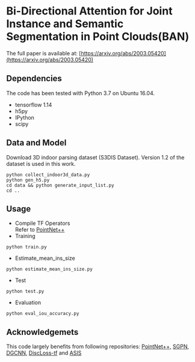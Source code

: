 # Bi-Directional Attention for Joint Instance and Semantic Segmentation in Point Clouds(BAN)
The full paper is available at: [https://arxiv.org/abs/2003.05420](https://arxiv.org/abs/2003.05420)
## Dependencies
The code has been tested with Python 3.7 on Ubuntu 16.04.
* tensorflow 1.14
* h5py
* IPython
* scipy
## Data and Model
Download 3D indoor parsing dataset (S3DIS Dataset). Version 1.2 of the dataset is used in this work.
```
python collect_indoor3d_data.py
python gen_h5.py
cd data && python generate_input_list.py
cd ..
```
## Usage
* Compile TF Operators  
Refer to [PointNet++](https://github.com/charlesq34/pointnet2)
* Training
```
python train.py
```
* Estimate_mean_ins_size
```
python estimate_mean_ins_size.py
```
* Test
```
python test.py
```
* Evaluation
```
python eval_iou_accuracy.py
```
## Acknowledgemets
This code largely benefits from following repositories: [PointNet++](https://github.com/charlesq34/pointnet2), [SGPN](https://github.com/laughtervv/SGPN), [DGCNN](https://github.com/WangYueFt/dgcnn), [DiscLoss-tf](https://github.com/hq-jiang/instance-segmentation-with-discriminative-loss-tensorflow) and [ASIS](https://github.com/WXinlong/ASIS)
